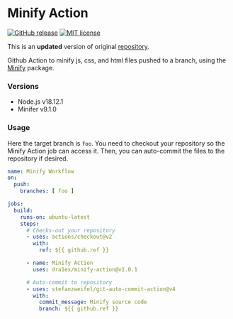 # Minify Action
[![GitHub release](https://img.shields.io/github/release/DrA1ex/minify-action.svg?color=orange)](https://gitHub.com//minify-action/releases/)
[![MIT license](https://img.shields.io/github/license/anthonyftwang/minify-action.svg?color=blue)](https://github.com/anthonyftwang/minify-action/blob/master/LICENSE)

This is an **updated** version of original [repository](https://github.com/anthonyftwang/minify-action).

Github Action to minify js, css, and html files pushed to a branch, using the [Minify](https://github.com/coderaiser/minify) package.

### Versions
- Node.js v18.12.1
- Minifer v9.1.0

### Usage
Here the target branch is `foo`. You need to checkout your repository so the Minify Action job can access it. Then, you can auto-commit the files to the repository if desired.
```yaml
name: Minify Workflow
on:
  push:
    branches: [ foo ]

jobs:
  build:
    runs-on: ubuntu-latest
    steps:
      # Checks-out your repository
      - uses: actions/checkout@v2
        with:
          ref: ${{ github.ref }}

      - name: Minify Action
        uses: dra1ex/minify-action@v1.0.1

      # Auto-commit to repository
      - uses: stefanzweifel/git-auto-commit-action@v4
        with:
          commit_message: Minify source code
          branch: ${{ github.ref }}
```
